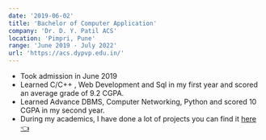 ```yaml
---
date: '2019-06-02'
title: 'Bachelor of Computer Application'
company: 'Dr. D. Y. Patil ACS'
location: 'Pimpri, Pune'
range: 'June 2019 - July 2022'
url: 'https://acs.dypvp.edu.in/'
---
```


- Took admission in June 2019
- Learned C/C++ , Web Development and Sql in my first year and scored an average grade of 9.2 CGPA.
- Learned Advance DBMS, Computer Networking, Python and scored 10 CGPA in my second year.
- During my academics, I have done a lot of projects you can find it  [here👈](https://github.com/siddharthdeo99/)
